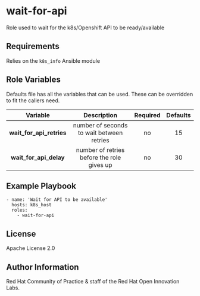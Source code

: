 wait-for-api
============

Role used to wait for the k8s/Openshift API to be ready/available

Requirements
------------

Relies on the `k8s_info` Ansible module

Role Variables
--------------

Defaults file has all the variables that can be used. These can be overridden to fit the callers need.

| Variable | Description | Required | Defaults |
|:--------:|:-----------:|:--------:|:--------:|
|**wait_for_api_retries**| number of seconds to wait between retries | no | 15 |
|**wait_for_api_delay**| number of retries before the role gives up | no | 30 |


Example Playbook
----------------

```
- name: 'Wait for API to be available'
  hosts: k8s_host
  roles:
    - wait-for-api
```

License
-------

Apache License 2.0

Author Information
------------------

Red Hat Community of Practice & staff of the Red Hat Open Innovation Labs.
